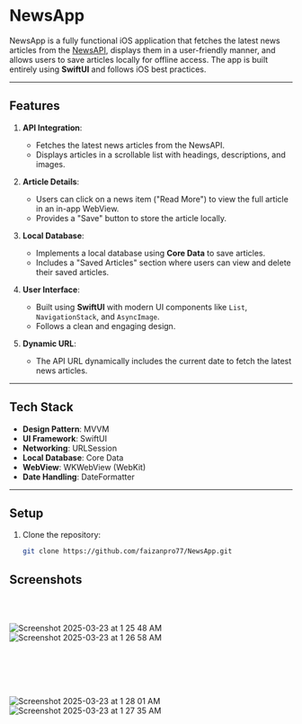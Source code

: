 # NewsApp

NewsApp is a fully functional iOS application that fetches the latest news articles from the [NewsAPI](https://newsapi.org/), displays them in a user-friendly manner, and allows users to save articles locally for offline access. The app is built entirely using **SwiftUI** and follows iOS best practices.

---

## Features

1. **API Integration**:
   - Fetches the latest news articles from the NewsAPI.
   - Displays articles in a scrollable list with headings, descriptions, and images.

2. **Article Details**:
   - Users can click on a news item ("Read More") to view the full article in an in-app WebView.
   - Provides a "Save" button to store the article locally.

3. **Local Database**:
   - Implements a local database using **Core Data** to save articles.
   - Includes a "Saved Articles" section where users can view and delete their saved articles.

4. **User Interface**:
   - Built using **SwiftUI** with modern UI components like `List`, `NavigationStack`, and `AsyncImage`.
   - Follows a clean and engaging design.

5. **Dynamic URL**:
   - The API URL dynamically includes the current date to fetch the latest news articles.

---

## Tech Stack
- **Design Pattern**: MVVM
- **UI Framework**: SwiftUI
- **Networking**: URLSession
- **Local Database**: Core Data
- **WebView**: WKWebView (WebKit)
- **Date Handling**: DateFormatter

---

## Setup

1. Clone the repository:
   ```bash
   git clone https://github.com/faizanpro77/NewsApp.git


## Screenshots 
<br/>
<br/>

![Screenshot 2025-03-23 at 1 25 48 AM](https://github.com/user-attachments/assets/1a331d29-bc07-4ee9-903d-67e04898103e)
&nbsp;&nbsp;&nbsp;&nbsp;&nbsp;&nbsp;&nbsp;&nbsp;&nbsp;&nbsp;&nbsp;&nbsp;&nbsp;&nbsp;&nbsp;&nbsp;&nbsp;&nbsp;&nbsp;&nbsp;&nbsp;&nbsp;&nbsp;&nbsp;&nbsp;&nbsp;&nbsp;&nbsp;&nbsp;&nbsp;&nbsp;&nbsp;
![Screenshot 2025-03-23 at 1 26 58 AM](https://github.com/user-attachments/assets/4650b3a8-c203-4c4b-adc6-203c9af2b05d)

<br/>
<br/>
<br/>
<br/>

![Screenshot 2025-03-23 at 1 28 01 AM](https://github.com/user-attachments/assets/ab94818f-825a-494b-be97-24548230324e)
&nbsp;&nbsp;&nbsp;&nbsp;&nbsp;&nbsp;&nbsp;&nbsp;&nbsp;&nbsp;&nbsp;&nbsp;&nbsp;&nbsp;&nbsp;&nbsp;&nbsp;&nbsp;&nbsp;&nbsp;&nbsp;&nbsp;&nbsp;&nbsp;&nbsp;&nbsp;&nbsp;&nbsp;&nbsp;&nbsp;&nbsp;&nbsp;
![Screenshot 2025-03-23 at 1 27 35 AM](https://github.com/user-attachments/assets/93cc6d91-cb3e-4d5b-8e8b-646c38f6aea7)

